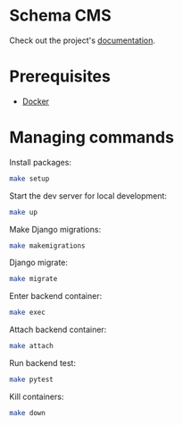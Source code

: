 # Schema CMS

Check out the project's [documentation](https://github.com/schemadesign/schema_cms).

# Prerequisites

- [Docker](https://docs.docker.com/docker-for-mac/install/)  

# Managing commands

Install packages:

```bash
make setup
```

Start the dev server for local development:

```bash
make up
```

Make Django migrations:

```bash
make makemigrations
```

Django migrate:

```bash
make migrate
```

Enter backend container:

```bash
make exec
```

Attach backend container:

```bash
make attach
```

Run backend test:

```bash
make pytest
```

Kill containers:

```bash
make down
```


